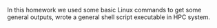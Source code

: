 In this homework we used some basic Linux commands to get some general outputs, wrote a general shell script executable in HPC system.
